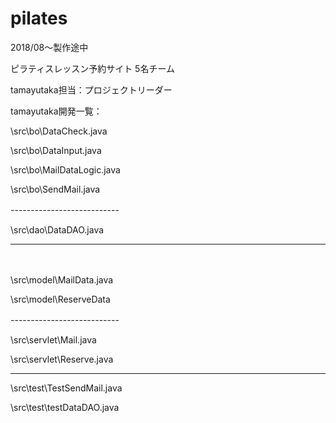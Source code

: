 # pilates
2018/08～製作途中

ピラティスレッスン予約サイト
5名チーム

tamayutaka担当：プロジェクトリーダー

tamayutaka開発一覧：

\src\bo\DataCheck.java

\src\bo\DataInput.java

\src\bo\MailDataLogic.java

\src\bo\SendMail.java


---------------------------　


\src\dao\DataDAO.java


---------------------------
　


\src\model\MailData.java

\src\model\ReserveData

---------------------------　


\src\servlet\Mail.java

\src\servlet\Reserve.java

---------------------------

\src\test\TestSendMail.java

\src\test\testDataDAO.java
